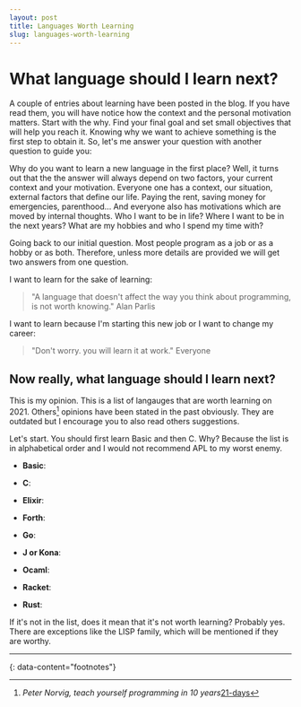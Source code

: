 ```yaml
---
layout: post
title: Languages Worth Learning
slug: languages-worth-learning
---
```


# What language should I learn next?

A couple of entries about learning have been posted in the blog. If you have read them, you will have notice how the context and the personal motivation matters. Start with the why. Find your final goal and set small objectives that will help you reach it. Knowing why we want to achieve something is the first step to obtain it. So, let's me answer your question with another question to guide you:

Why do you want to learn a new language in the first place? Well, it turns out that the the answer will always depend on two factors, your current context and your motivation. Everyone one has a context, our situation, external factors that define our life. Paying the rent, saving money for emergencies, parenthood... And everyone also has motivations which are moved by internal thoughts. Who I want to be in life? Where I want to be in the next years? What are my hobbies and who I spend my time with? 

Going back to our initial question. Most people program as a job or as a hobby or as both. Therefore, unless more details are provided we will get two answers from one question.

I want to learn for the sake of learning:

>"A language that doesn't affect the way you think about programming, is not worth knowing." Alan Parlis

I want to learn because I'm starting this new job or I want to change my career:

>"Don't worry. you will learn it at work." Everyone

## Now really, what language should I learn next?

This is my opinion. This is a list of langauges that are worth learning on 2021. Others[^1] opinions have been stated in the past obviously. They are outdated but I encourage you to also read others suggestions. 

Let's start. You should first learn Basic and then C. Why? Because the list is in alphabetical order and I would not recommend APL to my worst enemy.

- **Basic**:

- **C**:

- **Elixir**:

- **Forth**:

- **Go**:

- **J or Kona**:

- **Ocaml**:

- **Racket**:

- **Rust**:

If it's not in the list, does it mean that it's not worth learning? Probably yes. There are exceptions like the LISP family, which will be mentioned if they are worthy.

---
{: data-content="footnotes"}

[^1]: *Peter Norvig, teach yourself programming in 10 years*[21-days](https://norvig.com/21-days.html)